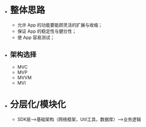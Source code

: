 - # 整体思路
	- 允许 App 的功能要能顾灵活的扩展与收缩；
	- 保证 App 的稳定性与健壮性；
	- 使 App 容易测试；
- ## 架构选择
	- MVC
	- MVP
	- MVVM
	- MVI
- # 分层化/模块化
	- SDK层-->基础架构（网络框架，Util工具，数据库）-->业务逻辑